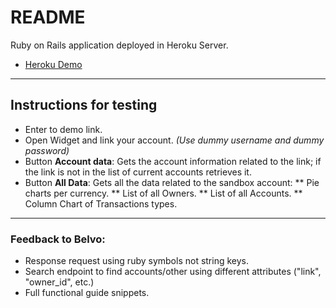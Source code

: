 # README

Ruby on Rails application deployed in Heroku Server.

* [Heroku Demo](https://desolate-crag-63710.herokuapp.com/)
___

## Instructions for testing
* Enter to demo link.
* Open Widget and link your account. _(Use dummy username and dummy password)_
* Button **Account data**: Gets the account information related to the link; if the link is not in the list of current accounts retrieves it.
* Button **All Data**: Gets all the data related to the sandbox account:
** Pie charts per currency.
** List of all Owners.
** List of all Accounts.
** Column Chart of Transactions types.

___

### Feedback to Belvo:

* Response request using ruby symbols not string keys.
* Search endpoint to find accounts/other using different attributes ("link", "owner_id", etc.)
* Full functional guide snippets.

